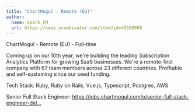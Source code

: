 ```yaml
---
title: "ChartMogul : Remote (EU)"
author:
  name: spark_CM
  url: https://news.ycombinator.com/item?id=40580989
---
```

ChartMogul - Remote (EU) - Full-time

Coming up on our 10th year, we&#x27;re building the leading Subscription Analytics Platform for growing SaaS businesses. We&#x27;re a remote-first company with 67 team members across 23 different countries. Profitable and self-sustaining since our seed funding.

Tech Stack: Ruby, Ruby on Rails, Vue.js, Typescript, Postgres, AWS

Senior Full Stack Engineer: <a href="https:&#x2F;&#x2F;jobs.chartmogul.com&#x2F;o&#x2F;senior-full-stack-engineer-delta-team-eusouth-korea-2" rel="nofollow">https:&#x2F;&#x2F;jobs.chartmogul.com&#x2F;o&#x2F;senior-full-stack-engineer-del...</a>
